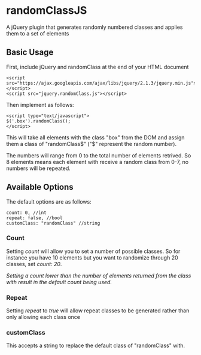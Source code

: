 # randomClassJS
A jQuery plugin that generates randomly numbered classes and applies them to a set of elements

## Basic Usage
First, include jQuery and randomClass at the end of your HTML document
```
<script src="https://ajax.googleapis.com/ajax/libs/jquery/2.1.3/jquery.min.js"></script>
<script src="jquery.randomClass.js"></script>
```

Then implement as follows:
```
<script type="text/javascript">
$('.box').randomClass();
</script>
```
This will take all elements with the class "box" from the DOM and assign them a class of "randomClass$" ("$" represent the random number). 

The numbers will range from 0 to the total number of elements retrived. So 8 elements means each element with receive a random class from 0-7, no numbers will be repeated.

## Available Options
The default options are as follows:
```
count: 0, //int
repeat: false, //bool
customClass: "randomClass" //string
```

### Count
Setting *count* will allow you to set a number of possible classes. So for instance you have 10 elements but you want to randomize through 20 classes, set *count: 20*. 

*Setting a count lower than the number of elements returned from the class with result in the default count being used.*

### Repeat
Setting *repeat* to *true* will allow repeat classes to be generated rather than only allowing each class once

### customClass
This accepts a string to replace the default class of "randomClass" with.